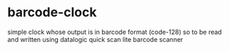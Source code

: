 # barcode-clock
simple clock whose output is in barcode format (code-128) so to be read and written using datalogic quick scan lite barcode scanner
